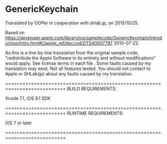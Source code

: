 # GenericKeychain

Translated by OOPer in cooperation with shlab.jp, on 2015/10/25.

Based on
<https://developer.apple.com/library/ios/samplecode/GenericKeychain/Introduction/Intro.html#//apple_ref/doc/uid/DTS40007797>
2010-07-22.

As this is a line-by-line translation from the original sample code, "redistribute the Apple Software in its entirety and without modifications" would apply. See license terms in each file .
Some faults caused by my translation may exist. Not all features tested.
You should not contact to Apple or SHLab(jp) about any faults caused by my translation.


===========================================================================
BUILD REQUIREMENTS:

Xcode 7.1, iOS 9.1 SDK

===========================================================================
RUNTIME REQUIREMENTS:

iOS 7 or later

===========================================================================

